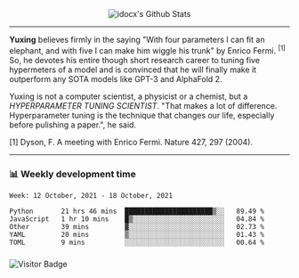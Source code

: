 <div align="center">
    <img align="center" src="https://github-readme-stats.vercel.app/api?username=idocx&show_icons=true&count_private=true&hide_border=true" alt="idocx's Github Stats"></img>
</div>

---

**Yuxing** believes firmly in the saying "With four parameters I can fit an elephant, and with five I can make him wiggle his trunk" by Enrico Fermi. <sup>[1]</sup> So, he devotes his entire though short research career to tuning five hypermeters of a model and is convinced that he will finally make it outperform any SOTA models like GPT-3 and AlphaFold 2.

Yuxing is not a computer scientist, a physicist or a chemist, but a *HYPERPARAMETER TUNING SCIENTIST*. "That makes a lot of difference. Hyperparameter tuning is the technique that changes our life, especially before pulishing a paper.", he said.

[1] Dyson, F. A meeting with Enrico Fermi. Nature 427, 297 (2004).


---

### 📊 Weekly development time
<!--START_SECTION:waka-->
```text
Week: 12 October, 2021 - 18 October, 2021

Python       21 hrs 46 mins  ██████████████████████▒░░   89.49 % 
JavaScript   1 hr 10 mins    █▒░░░░░░░░░░░░░░░░░░░░░░░   04.84 % 
Other        39 mins         ▓░░░░░░░░░░░░░░░░░░░░░░░░   02.73 % 
YAML         20 mins         ▒░░░░░░░░░░░░░░░░░░░░░░░░   01.43 % 
TOML         9 mins          ░░░░░░░░░░░░░░░░░░░░░░░░░   00.64 % 
```
<!--END_SECTION:waka-->

### 

![Visitor Badge](https://visitor-badge.laobi.icu/badge?page_id=idocx.idocx)